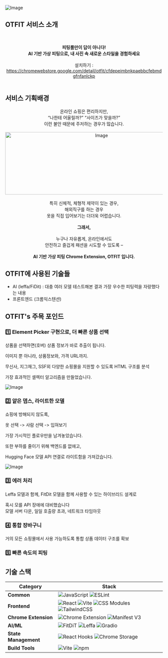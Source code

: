 ![Image](https://github.com/user-attachments/assets/9d61f0c8-5657-487d-bec6-b7e75300bfd8)

## OTFIT 서비스 소개

<br> <div align="center"> <strong>피팅룸만이 답이 아니다!<br> AI 기반 가상 피팅으로, 내 사진 속 새로운 스타일을 경험하세요</strong> <br><br> 설치하기 : https://chromewebstore.google.com/detail/otfit/cfdepeimbnkpaebbcfebmdgfnfanlckp </div> <br>

## 서비스 기획배경
<div align="center"> 온라인 쇼핑은 편리하지만, <br> “나한테 어울릴까?” “사이즈가 맞을까?” <br> 이런 불안 때문에 주저하는 경우가 많습니다. <br><br> <img width="600" height="200" alt="Image" src="https://github.com/user-attachments/assets/a7f99da3-9129-4fd3-97d0-e64ebc2b49e7" /> <br><br> 특히 신체적, 체형적 제약이 있는 경우, <br> 해외직구를 하는 경우 <br> 옷을 직접 입어보기는 더더욱 어렵습니다. <br><br> <strong>그래서,</strong> <br><br> 누구나 자유롭게, 온라인에서도 <br> 안전하고 즐겁게 패션을 시도할 수 있도록 – <br><br> <strong>AI 기반 가상 피팅 Chrome Extension, OTFIT 입니다. </strong> </div>


## OTFIT에 사용된 기술들

- AI (leffa/FiDit)
  : 대충 여러 모델 테스트해본 결과 가장 우수한 피팅력을 자랑했다는 내용
- 프론트엔드 (크롬익스텐션)


## OTFIT's 주목 포인드
### 1️⃣ Element Picker 구현으로, 더 빠른 상품 선택
상품을 선택하면(호버) 상품 정보가 바로 추출이 됩니다. 

이미지 뿐 아니라, 상품정보와, 가격 URL까지. 

무신사, 지그재그, SSF외 다양한 쇼핑몰을 지원할 수 있도록 HTML 구조를 분석

가장 효과적인 셀렉터 알고리즘을 만들었습니다.

![Image](https://github.com/user-attachments/assets/72df8bde-1df5-49eb-ab82-69d512b82a0f)

### 2️⃣ 얕은 뎁스, 라이트한 모델
쇼핑에 방해되지 않도록,

옷 선택 -> 사람 선택 -> 입혀보기

가장 가시적인 플로우만을 남겨놓았습니다.

또한 부하를 줄이기 위해 백엔드를 없애고, 

Hugging Face 모델 API 연결로 라이트함을 가져갔습니다. 

![Image](https://github.com/user-attachments/assets/8aa20534-5891-4143-8ca2-e4751906a905)

### 3️⃣ 에러 처리
Leffa 모델과 함께, FitDit 모델을 함께 사용할 수 있는 하이브리드 설계로

혹시 모를 API 장애에 대비했습니다
<br> 모델 서버 다운, 일일 호출량 초과, 네트워크 타임아웃

### 4️⃣ 통합 장바구니
거의 모든 쇼핑몰에서 사용 가능하도록 통합 상품 데이터 구조를 확보

### 5️⃣ 빠른 속도의 피팅


## 기술 스택

| Category             | Stack                                                                                                                                                                                                                                                                                                                                                                                                                                   |
| -------------------- | --------------------------------------------------------------------------------------------------------------------------------------------------------------------------------------------------------------------------------------------------------------------------------------------------------------------------------------------------------------------------------------------------------------------------------------- |
| **Common**           | ![JavaScript](https://img.shields.io/badge/JavaScript-F7DF1E?style=flat-square\&logo=javascript\&logoColor=black) ![ESLint](https://img.shields.io/badge/ESLint-4B32C3?style=flat-square\&logo=eslint\&logoColor=white)                                                                                                                                                                                                                 |
| **Frontend**         | ![React](https://img.shields.io/badge/React-61DAFB?style=flat-square\&logo=react\&logoColor=black) ![Vite](https://img.shields.io/badge/Vite-646CFF?style=flat-square\&logo=vite\&logoColor=white) ![CSS Modules](https://img.shields.io/badge/CSS_Modules-000000?style=flat-square\&logo=css3\&logoColor=white) ![TailwindCSS](https://img.shields.io/badge/Tailwind_CSS-06B6D4?style=flat-square\&logo=tailwind-css\&logoColor=white) |
| **Chrome Extension** | ![Chrome Extension](https://img.shields.io/badge/Chrome_Extension-4285F4?style=flat-square\&logo=google-chrome\&logoColor=white) ![Manifest V3](https://img.shields.io/badge/Manifest_V3-4285F4?style=flat-square\&logo=google-chrome\&logoColor=white)                                                                                                                                                                                 |
| **AI/ML**            | ![FitDiT](https://img.shields.io/badge/FitDiT-FF6B6B?style=flat-square\&logo=huggingface\&logoColor=white) ![Leffa](https://img.shields.io/badge/Leffa-FF6B6B?style=flat-square\&logo=huggingface\&logoColor=white) ![Gradio](https://img.shields.io/badge/Gradio-FF6B6B?style=flat-square\&logo=huggingface\&logoColor=white)                                                                                                          |
| **State Management** | ![React Hooks](https://img.shields.io/badge/React_Hooks-61DAFB?style=flat-square\&logo=react\&logoColor=black) ![Chrome Storage](https://img.shields.io/badge/Chrome_Storage-4285F4?style=flat-square\&logo=google-chrome\&logoColor=white)                                                                                                                                                                                             |
| **Build Tools**      | ![Vite](https://img.shields.io/badge/Vite-646CFF?style=flat-square\&logo=vite\&logoColor=white) ![npm](https://img.shields.io/badge/npm-CB3837?style=flat-square\&logo=npm\&logoColor=white)                                                                                                                                                                                                                                            |
